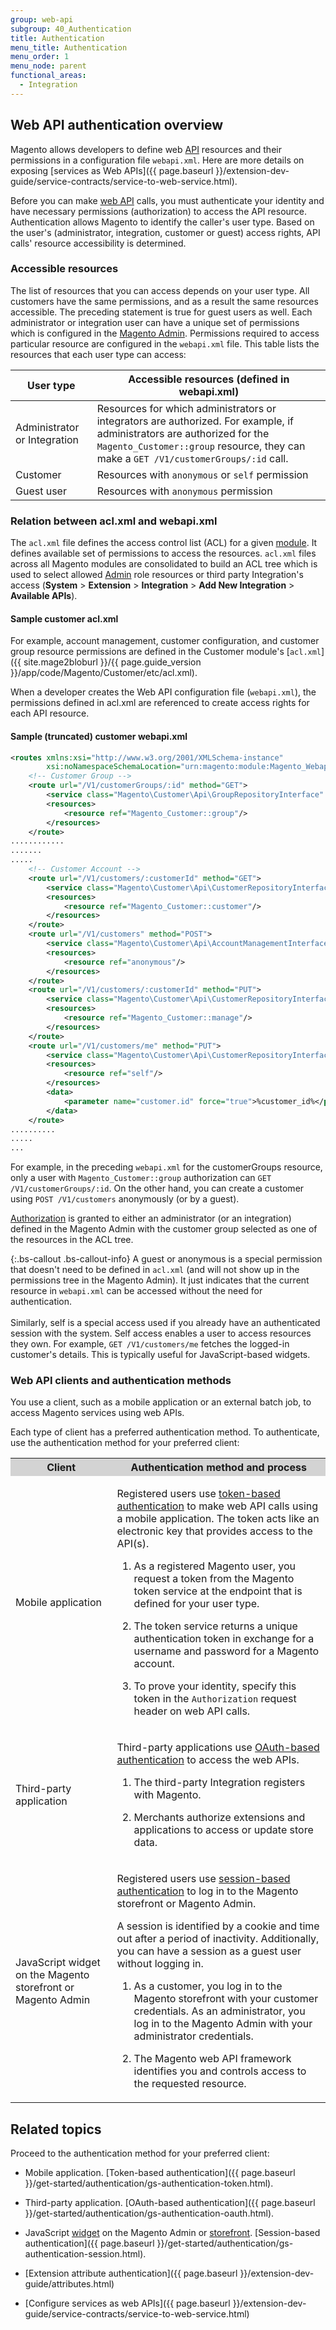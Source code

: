 ```yaml
---
group: web-api
subgroup: 40_Authentication
title: Authentication
menu_title: Authentication
menu_order: 1
menu_node: parent
functional_areas:
  - Integration
---
```


## Web API authentication overview

Magento allows developers to define web [API](https://glossary.magento.com/API) resources and their permissions in a configuration file <code>webapi.xml</code>.
Here are more details on exposing [services as Web APIs]({{ page.baseurl }}/extension-dev-guide/service-contracts/service-to-web-service.html).

Before you can make [web API](https://glossary.magento.com/web-API) calls, you must authenticate your identity and have necessary permissions (authorization) to access the API resource. Authentication allows Magento to identify the caller's user type. Based on the user's (administrator, integration, customer or guest) access rights, API calls' resource accessibility is determined.

### Accessible resources

The list of resources that you can access depends on your user type. All customers have the same permissions, and as a result the same resources accessible. The preceding statement is true for guest users as well.
Each administrator or integration user can have a unique set of permissions which is configured in the [Magento Admin](https://glossary.magento.com/Magento-Admin).
Permissions required to access particular resource are configured in the `webapi.xml` file. This table lists the resources that each user type can access:


User type | Accessible resources (defined in webapi.xml)
--- | ---
Administrator or Integration | Resources for which administrators or integrators are authorized. For example, if administrators are authorized for the `Magento_Customer::group` resource, they can make a `GET /V1/customerGroups/:id` call.
Customer | Resources with `anonymous` or `self` permission
Guest user | Resources with `anonymous` permission


### Relation between acl.xml and webapi.xml

The <code>acl.xml</code> file defines the access control list (ACL) for a given [module](https://glossary.magento.com/module). It defines available set of permissions to access the resources.
`acl.xml` files across all Magento modules are consolidated to build an ACL tree which is used to select allowed [Admin](https://glossary.magento.com/Admin) role resources or third party Integration's access (**System** > **Extension** > **Integration** > **Add New Integration** > **Available APIs**).

#### Sample customer acl.xml

For example, account management, customer configuration, and customer group resource permissions are defined in the Customer module's [`acl.xml`]({{ site.mage2bloburl }}/{{ page.guide_version }}/app/code/Magento/Customer/etc/acl.xml).

When a developer creates the Web API configuration file (<code>webapi.xml</code>), the permissions defined in acl.xml are referenced to create access rights for each API resource.

#### Sample (truncated) customer webapi.xml

```xml
<routes xmlns:xsi="http://www.w3.org/2001/XMLSchema-instance"
        xsi:noNamespaceSchemaLocation="urn:magento:module:Magento_Webapi:etc/webapi.xsd">
    <!-- Customer Group -->
    <route url="/V1/customerGroups/:id" method="GET">
        <service class="Magento\Customer\Api\GroupRepositoryInterface" method="getById"/>
        <resources>
            <resource ref="Magento_Customer::group"/>
        </resources>
    </route>
............
.......
.....
    <!-- Customer Account -->
    <route url="/V1/customers/:customerId" method="GET">
        <service class="Magento\Customer\Api\CustomerRepositoryInterface" method="getById"/>
        <resources>
            <resource ref="Magento_Customer::customer"/>
        </resources>
    </route>
    <route url="/V1/customers" method="POST">
        <service class="Magento\Customer\Api\AccountManagementInterface" method="createAccount"/>
        <resources>
            <resource ref="anonymous"/>
        </resources>
    </route>
    <route url="/V1/customers/:customerId" method="PUT">
        <service class="Magento\Customer\Api\CustomerRepositoryInterface" method="save"/>
        <resources>
            <resource ref="Magento_Customer::manage"/>
        </resources>
    </route>
    <route url="/V1/customers/me" method="PUT">
        <service class="Magento\Customer\Api\CustomerRepositoryInterface" method="save"/>
        <resources>
            <resource ref="self"/>
        </resources>
        <data>
            <parameter name="customer.id" force="true">%customer_id%</parameter>
        </data>
    </route>
..........
.....
...
```

For example, in the preceding `webapi.xml` for the customerGroups resource, only a user with `Magento_Customer::group` authorization can `GET /V1/customerGroups/:id`. On the other hand, you can create a customer using `POST /V1/customers` anonymously (or by a guest).

[Authorization](https://glossary.magento.com/Authorization) is granted to either an administrator (or an integration) defined in the Magento Admin with the customer group selected as one of the resources in the ACL tree.

{:.bs-callout .bs-callout-info}
A guest or anonymous is a special permission that doesn't need to be defined in `acl.xml` (and will not show up in the permissions tree in the Magento Admin). It just indicates that the current resource in `webapi.xml` can be accessed without the need for authentication.
<br/><br/>
Similarly, self is a special access used if you already have an authenticated session with the system. Self access enables a user to access resources they own. For example, `GET /V1/customers/me` fetches the logged-in customer's details. This is typically useful for JavaScript-based widgets.

### Web API clients and authentication methods

You use a client, such as a mobile application or an external batch job, to access Magento services using web APIs.

Each type of client has a preferred authentication method. To authenticate, use the authentication method for your preferred client:

<table style="width:100%">
   <tr bgcolor="lightgray">
      <th>Client</th>
      <th>Authentication method and process</th>
   </tr>
   <tr>
      <td>
         <p>Mobile application</p>
      </td>
      <td>
         <p>Registered users use <a href="{{ page.baseurl }}/get-started/authentication/gs-authentication-token.html">token-based authentication</a> to make web API calls using a mobile application. The token acts like an electronic key that provides access to the API(s).</p>
         <ol>
            <li>
               <p>As a registered Magento user, you request a token from the Magento token service at the endpoint that is defined for your user type.</p>
            </li>
            <li>
               <p>The token service returns a unique authentication token in exchange for a username and password for a Magento account.</p>
            </li>
            <li>
               <p>
                  To prove your identity, specify this token in the <code>Authorization</code> request header <!-- with the <code>Bearer</code> HTTP authorization scheme  -->on web API calls.
               </p>
            </li>
         </ol>
         <!--  <p>The token never expires but it can be revoked.</p> -->
      </td>
   </tr>
   <tr>
      <td>
         <p>Third-party application</p>
      </td>
      <td>
         <p>Third-party applications use <a href="{{ page.baseurl }}/get-started/authentication/gs-authentication-oauth.html">OAuth-based authentication</a> to access the web APIs.</p>
         <ol>
            <li>
               <p>The third-party Integration registers with Magento.</p>
            </li>
            <li>
               <p>Merchants authorize extensions and applications to access or update store data.</p>
            </li>
         </ol>
      </td>
   </tr>
   <tr>
      <td>
         <p>JavaScript widget on the Magento storefront or Magento Admin</p>
      </td>
      <td>
         <p>Registered users use <a href="{{ page.baseurl }}/get-started/authentication/gs-authentication-session.html">session-based authentication</a> to log in to the Magento storefront or Magento Admin.</p>
         <p>A session is identified by a cookie and time out after a period of inactivity. Additionally, you can have a session as a guest user without logging in.</p>
         <ol>
            <li>
               <p>As a customer, you log in to the Magento storefront with your customer credentials. As an administrator, you log in to the Magento Admin with your administrator credentials.</p>
            </li>
            <li>
               <p>The Magento web API framework identifies you and controls access to the requested resource.
               </p>
            </li>
         </ol>
      </td>
   </tr>
</table>

## Related topics

Proceed to the authentication method for your preferred client:

* Mobile application. [Token-based authentication]({{ page.baseurl }}/get-started/authentication/gs-authentication-token.html).

* Third-party application. [OAuth-based authentication]({{ page.baseurl }}/get-started/authentication/gs-authentication-oauth.html).

* JavaScript [widget](https://glossary.magento.com/widget) on the Magento Admin or [storefront](https://glossary.magento.com/storefront). [Session-based authentication]({{ page.baseurl }}/get-started/authentication/gs-authentication-session.html).

* [Extension attribute authentication]({{ page.baseurl }}/extension-dev-guide/attributes.html)

* [Configure services as web APIs]({{ page.baseurl }}/extension-dev-guide/service-contracts/service-to-web-service.html)
